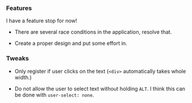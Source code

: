 ### Features

I have a feature stop for now!

-   There are several race conditions in the application, resolve that.

-   Create a proper design and put some effort in.

### Tweaks

-   Only register if user clicks on the text (`<div>` automatically takes whole width.)

-   Do not allow the user to select text without holding `ALT`.
    I think this can be done with `user-select: none`.
